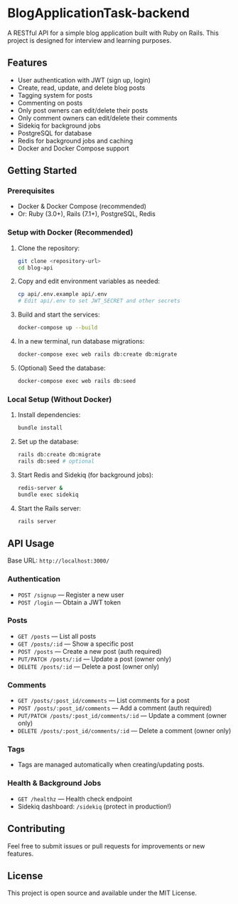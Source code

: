 # BlogApplicationTask-backend

A RESTful API for a simple blog application built with Ruby on Rails. This project is designed for interview and learning purposes.

## Features

- User authentication with JWT (sign up, login)
- Create, read, update, and delete blog posts
- Tagging system for posts
- Commenting on posts
- Only post owners can edit/delete their posts
- Only comment owners can edit/delete their comments
- Sidekiq for background jobs
- PostgreSQL for database
- Redis for background jobs and caching
- Docker and Docker Compose support

## Getting Started

### Prerequisites

- Docker & Docker Compose (recommended)
- Or: Ruby (3.0+), Rails (7.1+), PostgreSQL, Redis

### Setup with Docker (Recommended)

1. Clone the repository:
   ```bash
   git clone <repository-url>
   cd blog-api
   ```
2. Copy and edit environment variables as needed:
   ```bash
   cp api/.env.example api/.env
   # Edit api/.env to set JWT_SECRET and other secrets
   ```
3. Build and start the services:
   ```bash
   docker-compose up --build
   ```
4. In a new terminal, run database migrations:
   ```bash
   docker-compose exec web rails db:create db:migrate
   ```
5. (Optional) Seed the database:
   ```bash
   docker-compose exec web rails db:seed
   ```

### Local Setup (Without Docker)

1. Install dependencies:
   ```bash
   bundle install
   ```
2. Set up the database:
   ```bash
   rails db:create db:migrate
   rails db:seed # optional
   ```
3. Start Redis and Sidekiq (for background jobs):
   ```bash
   redis-server &
   bundle exec sidekiq
   ```
4. Start the Rails server:
   ```bash
   rails server
   ```

## API Usage

Base URL: `http://localhost:3000/`

### Authentication
- `POST /signup` — Register a new user
- `POST /login` — Obtain a JWT token

### Posts
- `GET /posts` — List all posts
- `GET /posts/:id` — Show a specific post
- `POST /posts` — Create a new post (auth required)
- `PUT/PATCH /posts/:id` — Update a post (owner only)
- `DELETE /posts/:id` — Delete a post (owner only)

### Comments
- `GET /posts/:post_id/comments` — List comments for a post
- `POST /posts/:post_id/comments` — Add a comment (auth required)
- `PUT/PATCH /posts/:post_id/comments/:id` — Update a comment (owner only)
- `DELETE /posts/:post_id/comments/:id` — Delete a comment (owner only)

### Tags
- Tags are managed automatically when creating/updating posts.

### Health & Background Jobs
- `GET /healthz` — Health check endpoint
- Sidekiq dashboard: `/sidekiq` (protect in production!)

## Contributing

Feel free to submit issues or pull requests for improvements or new features.

## License

This project is open source and available under the MIT License.